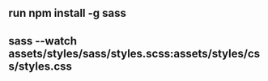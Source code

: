 ## run npm install -g sass

## sass --watch assets/styles/sass/styles.scss:assets/styles/css/styles.css
